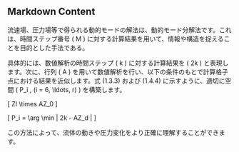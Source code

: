 ## Markdown Content

流速場、圧力場等で得られる動的モードの解法は、動的モード分解法です。これは、時間ステップ番号 \( M \) に対する計算結果を用いて、情報や構造を捉えることを目的とした手法である。

具体的には、数値解析の時間ステップ \( k \) に対する計算結果を \( 2k \) と表現します。次に、行列 \( A \) を用いて数値解析を行い、以下の条件のもとで計算格子点における結果を近似します。式 (1.3.3) および (1.4.4) に示すように、適切に空間 \( P_i \, (i = 6, \ldots, r) \) を構築します。

\[
ZI \times AZ_0
\]

\[
P_i = \arg \min | 2k - AZ_d |
\] 

この方法によって、流体の動きや圧力変化をより正確に理解することができます。